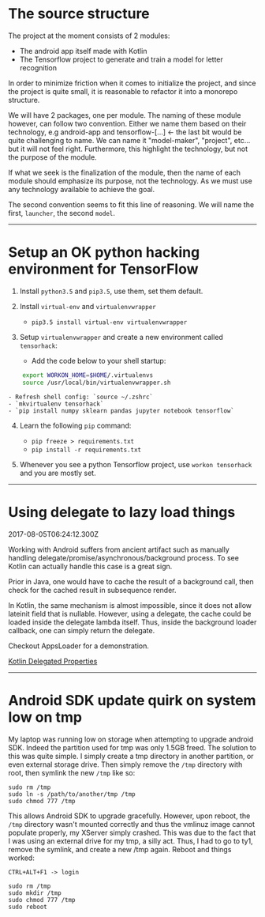 # The source structure

The project at the moment consists of 2 modules:
+ The android app itself made with Kotlin
+ The Tensorflow project to generate and train a model for letter recognition

In order to minimize friction when it comes to initialize the project, and since the project is quite small, it is reasonable to refactor it into a monorepo structure.

We will have 2 packages, one per module. The naming of these module however, can follow two convention. Either we name them based on their technology, e.g android-app and tensorflow-[...] <- the last bit would be quite challenging to name. We can name it "model-maker", "project", etc... but it will not feel right. Furthermore, this highlight the technology, but not the purpose of the module.

If what we seek is the finalization of the module, then the name of each module should emphasize its purpose, not the technology. As we must use any technology available to achieve the goal.

The second convention seems to fit this line of reasoning. We will name the first, `launcher`, the second `model`.

---
# Setup an OK python hacking environment for TensorFlow

1. Install `python3.5` and `pip3.5`, use them, set them default.

2. Install `virtual-env` and `virtualenvwrapper`
	- `pip3.5 install virtual-env virtualenvwrapper`

3. Setup `virtualenvwrapper` and create a new environment called `tensorhack`:
	- Add the code below to your shell startup:
```sh
	export WORKON_HOME=$HOME/.virtualenvs
	source /usr/local/bin/virtualenvwrapper.sh
```
	- Refresh shell config: `source ~/.zshrc`
	- `mkvirtualenv tensorhack`
	- `pip install numpy sklearn pandas jupyter notebook tensorflow`

4. Learn the following `pip` command:
	- `pip freeze > requirements.txt`
	- `pip install -r requirements.txt`

5. Whenever you see a python Tensorflow project, use `workon tensorhack` and you are mostly set.

---

# Using delegate to lazy load things
2017-08-05T06:24:12.300Z

Working with Android suffers from ancient artifact such as manually handling delegate/promise/asynchronous/background process. To see Kotlin can actually handle this case is a great sign.

Prior in Java, one would have to cache the result of a background call, then check for the cached result in subsequence render.

In Kotlin, the same mechanism is almost impossible, since it does not allow lateinit field that is nullable. However, using a delegate, the cache could be loaded inside the delegate lambda itself. Thus, inside the background loader callback, one can simply return the delegate.

Checkout AppsLoader for a demonstration.

[Kotlin Delegated Properties](https://kotlinlang.org/docs/reference/delegated-properties.html)

---

# Android SDK update quirk on system low on tmp

My laptop was running low on storage when attempting to upgrade android SDK. Indeed the partition used for tmp was only 1.5GB freed. The solution to this was quite simple. I simply create a tmp directory in another partition, or even external storage drive. Then simply remove the `/tmp` directory with root, then symlink the new `/tmp` like so:

```
sudo rm /tmp
sudo ln -s /path/to/another/tmp /tmp
sudo chmod 777 /tmp
```

This allows Android SDK to upgrade gracefully. However, upon reboot, the `/tmp` directory wasn't mounted correctly and thus the vmlinuz image cannot populate properly, my XServer simply crashed. This was due to the fact that I was using an external drive for my tmp, a silly act. Thus, I had to go to ty1, remove the symlink, and create a new /tmp again. Reboot and things worked:

```
CTRL+ALT+F1 -> login

sudo rm /tmp
sudo mkdir /tmp
sudo chmod 777 /tmp
sudo reboot
```
